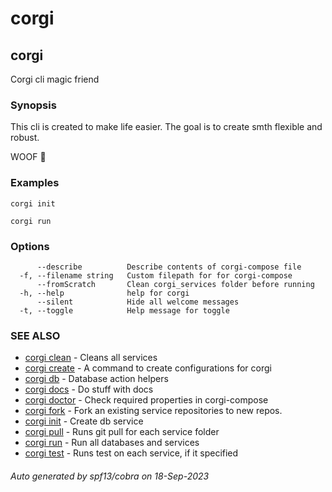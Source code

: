 # corgi

## corgi

Corgi cli magic friend

### Synopsis


This cli is created to make life easier.
The goal is to create smth flexible and robust.

WOOF 🐶
	

### Examples

```
corgi init

corgi run
```

### Options

```
      --describe          Describe contents of corgi-compose file
  -f, --filename string   Custom filepath for for corgi-compose
      --fromScratch       Clean corgi_services folder before running
  -h, --help              help for corgi
      --silent            Hide all welcome messages
  -t, --toggle            Help message for toggle
```

### SEE ALSO

* [corgi clean](corgi_clean)	 - Cleans all services
* [corgi create](corgi_create)	 - A command to create configurations for corgi
* [corgi db](corgi_db)	 - Database action helpers
* [corgi docs](corgi_docs)	 - Do stuff with docs
* [corgi doctor](corgi_doctor)	 - Check required properties in corgi-compose
* [corgi fork](corgi_fork)	 - Fork an existing service repositories to new repos.
* [corgi init](corgi_init)	 - Create db service
* [corgi pull](corgi_pull)	 - Runs git pull for each service folder
* [corgi run](corgi_run)	 - Run all databases and services
* [corgi test](corgi_test)	 - Runs test on each service, if it specified

###### Auto generated by spf13/cobra on 18-Sep-2023
